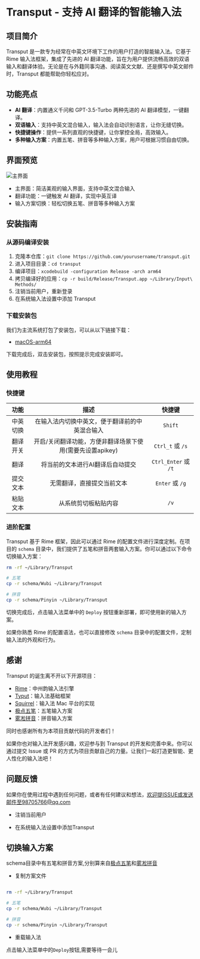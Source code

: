 # Transput - 支持 AI 翻译的智能输入法

## 项目简介

Transput 是一款专为经常在中英文环境下工作的用户打造的智能输入法。它基于 Rime 输入法框架，集成了先进的 AI 翻译功能，旨在为用户提供流畅高效的双语输入和翻译体验。无论是在与外籍同事沟通、阅读英文文献、还是撰写中英文邮件时，Transput 都能帮助你轻松应对。

## 功能亮点

- **AI 翻译**：内置通义千问和 GPT-3.5-Turbo 两种先进的 AI 翻译模型，一键翻译。
- **双语输入**：支持中英文混合输入，输入法会自动识别语言，让你无缝切换。
- **快捷键操作**：提供一系列直观的快捷键，让你掌控全局，高效输入。
- **多种输入方案**：内置五笔、拼音等多种输入方案，用户可根据习惯自由切换。

## 界面预览

![主界面](./show.gif)

* 主界面：简洁美观的输入界面，支持中英文混合输入
* 翻译功能：一键触发 AI 翻译，实现中英互译
* 输入方案切换：轻松切换五笔、拼音等多种输入方案

## 安装指南

### 从源码编译安装

1. 克隆本仓库：`git clone https://github.com/yourusername/transput.git`
2. 进入项目目录：`cd transput`
3. 编译项目：`xcodebuild -configuration Release -arch arm64`
4. 拷贝编译好的应用：`cp -r build/Release/Transput.app ~/Library/Input\ Methods/`
5. 注销当前用户，重新登录
6. 在系统输入法设置中添加 Transput

### 下载安装包

我们为主流系统打包了安装包，可以从以下链接下载：

- [macOS-arm64](https://github.com/janlely/Transput/releases/download/1.0.0/Transput.pkg)

下载完成后，双击安装包，按照提示完成安装即可。

## 使用教程

### 快捷键

| 功能 | 描述 | 快捷键 |
| :-----: | :----: | :----: |
| 中英切换 | 在输入法内切换中英文，便于翻译前的中英混合输入 | `Shift` |
| 翻译开关 | 开启/关闭翻译功能，方便非翻译场景下使用(需要先设置apikey) | `Ctrl_t` 或 `/s` |
| 翻译 | 将当前的文本进行AI翻译后自动提交 | `Ctrl_Enter` 或 `/t` |  
| 提交文本 | 无需翻译，直接提交当前文本 | `Enter` 或 `/g` |
| 粘贴文本 | 从系统剪切板粘贴内容 | `/v` |

### 进阶配置

Transput 基于 Rime 框架，因此可以通过 Rime 的配置文件进行深度定制。在项目的 `schema` 目录中，我们提供了五笔和拼音两套输入方案。你可以通过以下命令切换输入方案：

```bash
rm -rf ~/Library/Transput

# 五笔
cp -r schema/Wubi ~/Library/Transput

# 拼音 
cp -r schema/Pinyin ~/Library/Transput
```

切换完成后，点击输入法菜单中的 `Deploy` 按钮重新部署，即可使用新的输入方案。

如果你熟悉 Rime 的配置语法，也可以直接修改 `schema` 目录中的配置文件，定制输入法的外观和行为。

## 感谢

Transput 的诞生离不开以下开源项目：

- [Rime](https://rime.im/)：中州韵输入法引擎
- [Typut](https://github.com/ensan-hcl/Typut)：输入法基础框架
- [Squirrel](https://github.com/rime/squirrel)：输入法 Mac 平台的实现
- [极点五笔](https://github.com/KyleBing/rime-wubi86-jidian)：五笔输入方案
- [雾凇拼音](https://github.com/iDvel/rime-ice)：拼音输入方案

同时也感谢所有为本项目贡献代码的开发者们！

如果你也对输入法开发感兴趣，欢迎参与到 Transput 的开发和完善中来。你可以通过提交 Issue 或 PR 的方式为项目贡献自己的力量。让我们一起打造更智能、更人性化的输入法吧！

## 问题反馈

如果你在使用过程中遇到任何问题，或者有任何建议和想法，欢迎提ISSUE或发送邮件至98705766@qq.com

* 注销当前用户

* 在系统输入法设置中添加Transput


## 切换输入方案

schema目录中有五笔和拼音方案,分别算来自[极点五笔](https://github.com/KyleBing/rime-wubi86-jidian)和[雾凇拼音](https://github.com/iDvel/rime-ice)

* 复制方案文件

```bash

rm -rf ~/Library/Transput

# 五笔
cp -r schema/Wubi ~/Library/Transput

# 拼音
cp -r schema/Pinyin ~/Library/Transput

```

* 重载输入法

点击输入法菜单中的`Deploy`按钮,需要等待一会儿
